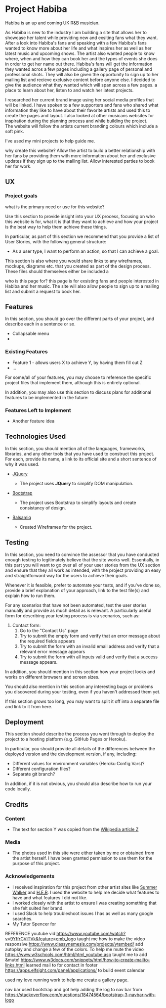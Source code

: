 # Project Habiba

Habiba is an up and coming UK R&B musician. 

As Habiba is new to the industry I am building a site that allows her to showcase her talent while providing new and exsiting fans what they want.
After a look into Habiba's fans and speaking with a few Habiba's fans wanted to know more about her life and what inspires her as well as her latest music and upcoming shows.
The artist also wanted people to know where, when and how they can book her and the types of events she does in order to get her name out there. Habiba's fans will get the information they wanted acros a few pages including a gallery page of personal and professional shots. They will also be given the opportunity to sign up to her mailing list and recieve exclusive content before anyone else. 
I decided to give the audience what they wanted which will span across a few pages. a place to learn about her, listen to and watch her latest projects. 

I researched her current brand image using her social media profiles that will be linked. I have spoken to a few supporters and fans who shared what information they like to have about their favorite artists and used this to create the pages and layout. 
I also looked at other musicans websites for inspiration during the planning process and while building the project.  
The website will follow the artists current branding colours which include a soft pink. 

I've used my mini projects to help guide me.  

why create this website?
Allow the artist to build a better relationship with her fans by providing them with more information about her and exclusive updates if they sign up to the mailing list. 
Allow interested parties to book her for work.
 
## UX
 
### Project goals
what is the primary need or use for this website?


Use this section to provide insight into your UX process, focusing on who this website is for, what it is that they want to achieve and how your project is the best way to help them achieve these things.

In particular, as part of this section we recommend that you provide a list of User Stories, with the following general structure:
- As a user type, I want to perform an action, so that I can achieve a goal.

This section is also where you would share links to any wireframes, mockups, diagrams etc. that you created as part of the design process. These files should themselves either be included a

who is this page for?
this page is for exsisting fans and people interested in Habiba and her music. The site will also allow people to sign up to a mailing list and submit a request to book her.


## Features

In this section, you should go over the different parts of your project, and describe each in a sentence or so.
* Collapsable menu
* 


 
### Existing Features
- Feature 1 - allows users X to achieve Y, by having them fill out Z
- ...

For some/all of your features, you may choose to reference the specific project files that implement them, although this is entirely optional.

In addition, you may also use this section to discuss plans for additional features to be implemented in the future:

### Features Left to Implement
- Another feature idea

## Technologies Used

In this section, you should mention all of the languages, frameworks, libraries, and any other tools that you have used to construct this project. For each, provide its name, a link to its official site and a short sentence of why it was used.

- [JQuery](https://jquery.com)
    - The project uses **JQuery** to simplify DOM manipulation.

- [Bootstrap](https://getbootstrap.com/)
    - The project uses Bootstrap to simplify layouts and create consistancy of design. 

- [Balsamiq](https://balsamiq.com/)
    - Created Wireframes for the project.

## Testing

In this section, you need to convince the assessor that you have conducted enough testing to legitimately believe that the site works well. Essentially, in this part you will want to go over all of your user stories from the UX section and ensure that they all work as intended, with the project providing an easy and straightforward way for the users to achieve their goals.

Whenever it is feasible, prefer to automate your tests, and if you've done so, provide a brief explanation of your approach, link to the test file(s) and explain how to run them.

For any scenarios that have not been automated, test the user stories manually and provide as much detail as is relevant. A particularly useful form for describing your testing process is via scenarios, such as:

1. Contact form:
    1. Go to the "Contact Us" page
    2. Try to submit the empty form and verify that an error message about the required fields appears
    3. Try to submit the form with an invalid email address and verify that a relevant error message appears
    4. Try to submit the form with all inputs valid and verify that a success message appears.

In addition, you should mention in this section how your project looks and works on different browsers and screen sizes.

You should also mention in this section any interesting bugs or problems you discovered during your testing, even if you haven't addressed them yet.

If this section grows too long, you may want to split it off into a separate file and link to it from here.

## Deployment

This section should describe the process you went through to deploy the project to a hosting platform (e.g. GitHub Pages or Heroku).

In particular, you should provide all details of the differences between the deployed version and the development version, if any, including:
- Different values for environment variables (Heroku Config Vars)?
- Different configuration files?
- Separate git branch?

In addition, if it is not obvious, you should also describe how to run your code locally.


## Credits

### Content
- The text for section Y was copied from the [Wikipedia article Z](https://en.wikipedia.org/wiki/Z)

### Media
- The photos used in this site were either taken by me or obtained from the artist herself. I have been granted permission to use them for the purpose of this project. 

### Acknowledgements

- I received inspiration for this project from other artist sites like [Summer Walker](https://www.summerwalkermusic.com/) and [H.E.R](https://www.her-official.com/home/). I used the website to help me decide what features to have and what features I did not like. 
- I worked closely with the artist to ensure I was creating something that she felt suited her brand.
- I used Slack to help troubleshoot issues I has as well as many google searches. 
- My Tutor Spencer for 





REFERENCE
youtube vid
https://www.youtube.com/watch?v=9YffrCViTVk&feature=emb_logo
taught me how to make the video responsive
https://www.classynemesis.com/projects/ytembed/
add autoplay and change a few of the colors. 
To help me mute the video 
https://www.w3schools.com/html/html_youtube.asp
taught me to add &mute!
https://www.w3docs.com/snippets/html/how-to-create-mailto-links.html 
learned mail to for contact in footer
https://apps.elfsight.com/panel/applications/
to build event calendar

used my love running work to help me create a gallery page. 

nav bar 
used bootstrap and got help adding the log to nav bar from https://stackoverflow.com/questions/18474564/bootstrap-3-navbar-with-logo